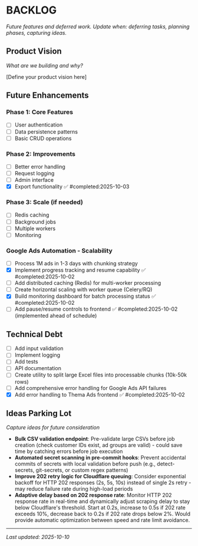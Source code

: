 # BACKLOG
_Future features and deferred work. Update when: deferring tasks, planning phases, capturing ideas._

## Product Vision
_What are we building and why?_

[Define your product vision here]

## Future Enhancements

### Phase 1: Core Features
- [ ] User authentication
- [ ] Data persistence patterns
- [ ] Basic CRUD operations

### Phase 2: Improvements
- [ ] Better error handling
- [ ] Request logging
- [ ] Admin interface
- [x] Export functionality ✅ #completed:2025-10-03

### Phase 3: Scale (if needed)
- [ ] Redis caching
- [ ] Background jobs
- [ ] Multiple workers
- [ ] Monitoring

### Google Ads Automation - Scalability
- [ ] Process 1M ads in 1-3 days with chunking strategy
- [x] Implement progress tracking and resume capability ✅ #completed:2025-10-02
- [ ] Add distributed caching (Redis) for multi-worker processing
- [ ] Create horizontal scaling with worker queue (Celery/RQ)
- [x] Build monitoring dashboard for batch processing status ✅ #completed:2025-10-02
- [ ] Add pause/resume controls to frontend ✅ #completed:2025-10-02 (implemented ahead of schedule)

## Technical Debt
- [ ] Add input validation
- [ ] Implement logging
- [ ] Add tests
- [ ] API documentation
- [ ] Create utility to split large Excel files into processable chunks (10k-50k rows)
- [ ] Add comprehensive error handling for Google Ads API failures
- [x] Add error handling to Thema Ads frontend ✅ #completed:2025-10-02

## Ideas Parking Lot
_Capture ideas for future consideration_

- **Bulk CSV validation endpoint**: Pre-validate large CSVs before job creation (check customer IDs exist, ad groups are valid) - could save time by catching errors before job execution
- **Automated secret scanning in pre-commit hooks**: Prevent accidental commits of secrets with local validation before push (e.g., detect-secrets, git-secrets, or custom regex patterns)
- **Improve 202 retry logic for Cloudflare queuing**: Consider exponential backoff for HTTP 202 responses (2s, 5s, 10s) instead of single 2s retry - may reduce failure rate during high-load periods
- **Adaptive delay based on 202 response rate**: Monitor HTTP 202 response rate in real-time and dynamically adjust scraping delay to stay below Cloudflare's threshold. Start at 0.2s, increase to 0.5s if 202 rate exceeds 10%, decrease back to 0.2s if 202 rate drops below 2%. Would provide automatic optimization between speed and rate limit avoidance.

---
_Last updated: 2025-10-10_
